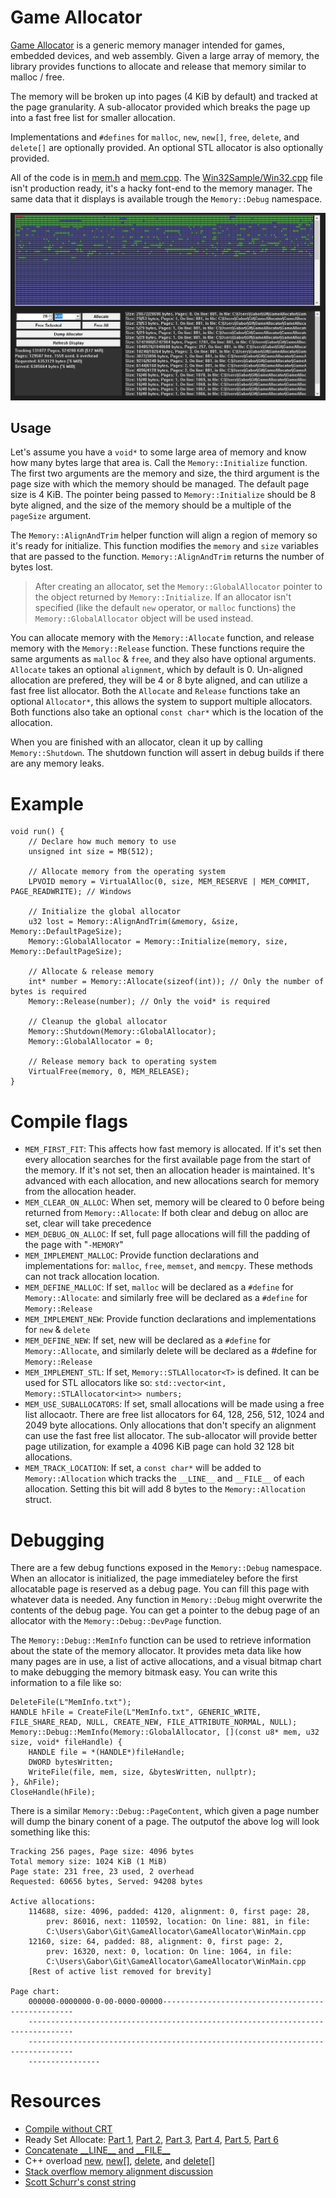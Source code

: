 # Game Allocator

[Game Allocator](https://gabormakesgames.com/blog_memory.html) is a generic memory manager intended for games, embedded devices, and web assembly. Given a large array of memory, the library provides functions to allocate and release that memory similar to malloc / free.

The memory will be broken up into pages (4 KiB by default) and tracked at the page granularity. 
A sub-allocator provided which breaks the page up into a fast free list for smaller allocation.

Implementations and ```#defines``` for ```malloc```, ```new```, ```new[]```, ```free```, ```delete```, and ```delete[]``` are optionally provided. An optional STL allocator is also optionally provided.

All of the code is in [mem.h](mem.h) and [mem.cpp](mem.cpp). The [Win32Sample/Win32.cpp](Win32Sample/Win32.cpp) file isn't production ready, it's a hacky font-end to the memory manager. The same data that it displays is available trough the ```Memory::Debug``` namespace.

![Win32 memory allocator](Win32Sample/Win32Small.png)

## Usage

Let's assume you have a ```void*``` to some large area of memory and know how many bytes large that area is.  Call the ```Memory::Initialize``` function. The first two arguments are the memory and size, the third argument is the page size with which the memory should be managed. The default page size is 4 KiB. The pointer being passed to ```Memory::Initialize``` should be 8 byte aligned, and the size of the memory should be a multiple of the ```pageSize``` argument.

The ```Memory::AlignAndTrim``` helper function will align a region of memory so it's ready for initialize. This function modifies the ```memory``` and ```size``` variables that are passed to the function. ```Memory::AlignAndTrim``` returns the number of bytes lost.

> After creating an allocator, set the ```Memory::GlobalAllocator``` pointer to the object returned by ```Memory::Initialize```.  If an allocator isn't specified (like the default ```new``` operator, or ```malloc``` functions) the ```Memory::GlobalAllocator``` object will be used instead.

You can allocate memory with the ```Memory::Allocate``` function, and release memory with the ```Memory::Release``` function. These functions require the same arguments as ```malloc``` & ```free```,
	and they also have optional arguments. ```Allocate``` takes an optional ```alignment```, which by default is 0. Un-aligned allocation are prefered, they will be 4 or 8 byte aligned, and can utilize a fast free list allocator. Both the ```Allocate``` and ```Release``` functions take an optional ```Allocator*```, this allows the system to support multiple allocators. Both functions also take an optional ```const char*``` which is the location of the allocation.

When you are finished with an allocator, clean it up by calling ```Memory::Shutdown```. The shutdown function will assert in debug builds if there are any memory leaks.

# Example

```
void run() {
    // Declare how much memory to use
    unsigned int size = MB(512);

    // Allocate memory from the operating system
    LPVOID memory = VirtualAlloc(0, size, MEM_RESERVE | MEM_COMMIT, PAGE_READWRITE); // Windows

    // Initialize the global allocator
    u32 lost = Memory::AlignAndTrim(&memory, &size, Memory::DefaultPageSize);
    Memory::GlobalAllocator = Memory::Initialize(memory, size, Memory::DefaultPageSize);

    // Allocate & release memory
    int* number = Memory::Allocate(sizeof(int)); // Only the number of bytes is required
    Memory::Release(number); // Only the void* is required

    // Cleanup the global allocator
    Memory::Shutdown(Memory::GlobalAllocator);
    Memory::GlobalAllocator = 0;

    // Release memory back to operating system
    VirtualFree(memory, 0, MEM_RELEASE);
}
```

# Compile flags

* ```MEM_FIRST_FIT```: This affects how fast memory is allocated. If it's set then every allocation searches for the first available page from the start of the memory. If it's not set, then an allocation header is maintained. It's advanced with each allocation, and new allocations search for memory from the allocation header.
* ```MEM_CLEAR_ON_ALLOC```: When set, memory will be cleared to 0 before being returned from ```Memory::Allocate```: If both clear and debug on alloc are set, clear will take precedence
* ```MEM_DEBUG_ON_ALLOC```: If set, full page allocations will fill the padding of the page with "```-MEMORY```"
* ```MEM_IMPLEMENT_MALLOC```: Provide function declarations and implementations for: ```malloc```, ```free```, ```memset```, and ```memcpy```. These methods can not track allocation location.
* ```MEM_DEFINE_MALLOC```: If set, ```malloc``` will be declared as a ```#define``` for ```Memory::Allocate```: and similarly free will be declared as a ```#define``` for ```Memory::Release```
* ```MEM_IMPLEMENT_NEW```: Provide function declarations and implementations for ```new``` & ```delete```
* ```MEM_DEFINE_NEW```: If set, new will be declared as a ```#define``` for ```Memory::Allocate```, and similarly delete will be declared as a #define for ```Memory::Release```
* ```MEM_IMPLEMENT_STL```: If set, ```Memory::STLAllocator<T>``` is defined. It can be used for STL allocators like so: ```std::vector<int, Memory::STLAllocator<int>> numbers;```
* ```MEM_USE_SUBALLOCATORS```: If set, small allocations will be made using a free list allocaotr. There are free list allocators for 64, 128, 256, 512, 1024 and 2049 byte allocations. Only allocations that don't specify an alignment can use the fast free list allocator. The sub-allocator will provide better page utilization, for example a 4096 KiB page can hold 32 128 bit allocations.
* ```MEM_TRACK_LOCATION```: If set, a ```const char*``` will be added to ```Memory::Allocation``` which tracks the ```__LINE__``` and ```__FILE__``` of each allocation. Setting this bit will add 8 bytes to the ```Memory::Allocation``` struct.

# Debugging

There are a few debug functions exposed in the ```Memory::Debug``` namespace. When an allocator is initialized, the page immediateley before the first allocatable page is reserved as a debug page. You can fill this page with whatever  data is needed. Any function in ```Memory::Debug``` might overwrite the contents of the debug page. You can get a pointer to the debug page of an allocator with the ```Memory::Debug::DevPage``` function.

The ```Memory::Debug::MemInfo``` function can be used to retrieve information about the state of the memory allocator. It provides meta data like how many pages are in use, a list of active allocations, and a visual bitmap chart to make debugging the memory bitmask easy. You can write this information to a file like so:

```
DeleteFile(L"MemInfo.txt");
HANDLE hFile = CreateFile(L"MemInfo.txt", GENERIC_WRITE, FILE_SHARE_READ, NULL, CREATE_NEW, FILE_ATTRIBUTE_NORMAL, NULL);
Memory::Debug::MemInfo(Memory::GlobalAllocator, [](const u8* mem, u32 size, void* fileHandle) {
    HANDLE file = *(HANDLE*)fileHandle;
    DWORD bytesWritten;
    WriteFile(file, mem, size, &bytesWritten, nullptr);
}, &hFile);
CloseHandle(hFile);
```

There is a similar ```Memory::Debug::PageContent```, which given a page number will dump the binary conent of a page. The outputof the above log will look something like this:

```
Tracking 256 pages, Page size: 4096 bytes
Total memory size: 1024 KiB (1 MiB)
Page state: 231 free, 23 used, 2 overhead
Requested: 60656 bytes, Served: 94208 bytes

Active allocations:
	114688, size: 4096, padded: 4120, alignment: 0, first page: 28, 
        prev: 86016, next: 110592, location: On line: 881, in file: 
        C:\Users\Gabor\Git\GameAllocator\GameAllocator\WinMain.cpp
	12160, size: 64, padded: 88, alignment: 0, first page: 2, 
        prev: 16320, next: 0, location: On line: 1064, in file: 
        C:\Users\Gabor\Git\GameAllocator\GameAllocator\WinMain.cpp
    [Rest of active list removed for brevity]

Page chart:
	000000-0000000-0-00-0000-00000--------------------------------------------------
	--------------------------------------------------------------------------------
	--------------------------------------------------------------------------------
	----------------
```

# Resources

* [Compile without CRT](https://yal.cc/cpp-a-very-tiny-dll/) 
* Ready Set Allocate: [Part 1](https://web.archive.org/web/20120419125628/http://www.altdevblogaday.com/2011/04/11/ready-set-allocate-part-1/), [Part 2](https://web.archive.org/web/20120419125404/http://www.altdevblogaday.com/2011/04/26/ready-set-allocate-part-2/), [Part 3](https://web.archive.org/web/20120419010208/http://www.altdevblogaday.com/2011/05/15/ready-set-allocate-part-3/), [Part 4](https://web.archive.org/web/20120418212016/http://www.altdevblogaday.com/2011/05/26/ready-set-allocate-part-4/), [Part 5](https://web.archive.org/web/20120413201435/http://www.altdevblogaday.com/2011/06/08/ready-set-allocate-part-5/), [Part 6](https://web.archive.org/web/20120321205231/http://www.altdevblogaday.com/2011/06/30/ready-set-allocate-part-6/)
* [Concatenate \_\_LINE\_\_ and \_\_FILE\_\_](https://stackoverflow.com/questions/2653214/stringification-of-a-macro-value)
* C++ overload [new](https://cplusplus.com/reference/new/operator%20new/), [new[]](https://cplusplus.com/reference/new/operator%20new[]/), [delete](https://cplusplus.com/reference/new/operator%20delete/), and [delete[]](https://cplusplus.com/reference/new/operator%20delete[]/)
* [Stack overflow memory alignment discussion](https://stackoverflow.com/questions/227897/how-to-allocate-aligned-memory-only-using-the-standard-library)
* [Scott Schurr's const string](https://www.youtube.com/watch?v=BUnNA2dLRsU)
